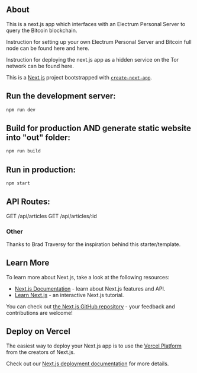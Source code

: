 ## About
This is a next.js app which interfaces with an Electrum Personal Server to query the Bitcoin blockchain.

Instruction for setting up your own Electrum Personal Server and Bitcoin full node can be found here and here.

Instruction for deploying the next.js app as a hidden service on the Tor network can be found here.

This is a [Next.js](https://nextjs.org/) project bootstrapped with [`create-next-app`](https://github.com/vercel/next.js/tree/canary/packages/create-next-app).

## Run the development server:

```bash
npm run dev
```

## Build for production AND generate static website into "out" folder:

```bash
npm run build
```

## Run in production:

```bash
npm start
```

## API Routes:

GET /api/articles
GET /api/articles/:id


### Other

Thanks to Brad Traversy for the inspiration behind this starter/template.
## Learn More

To learn more about Next.js, take a look at the following resources:

- [Next.js Documentation](https://nextjs.org/docs) - learn about Next.js features and API.
- [Learn Next.js](https://nextjs.org/learn) - an interactive Next.js tutorial.

You can check out [the Next.js GitHub repository](https://github.com/vercel/next.js/) - your feedback and contributions are welcome!

## Deploy on Vercel

The easiest way to deploy your Next.js app is to use the [Vercel Platform](https://vercel.com/new?utm_medium=default-template&filter=next.js&utm_source=create-next-app&utm_campaign=create-next-app-readme) from the creators of Next.js.

Check out our [Next.js deployment documentation](https://nextjs.org/docs/deployment) for more details.
